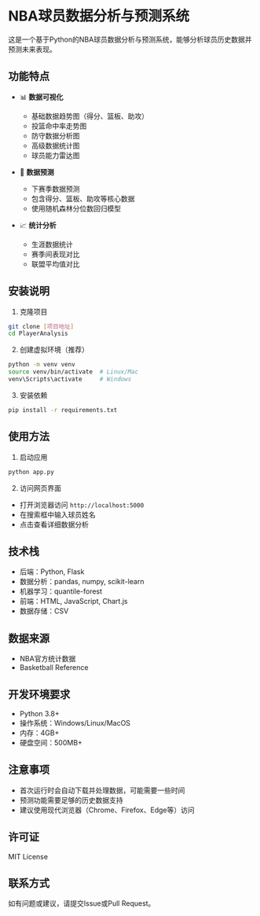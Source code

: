 # NBA球员数据分析与预测系统

这是一个基于Python的NBA球员数据分析与预测系统，能够分析球员历史数据并预测未来表现。

## 功能特点

- 📊 **数据可视化**
  - 基础数据趋势图（得分、篮板、助攻）
  - 投篮命中率走势图
  - 防守数据分析图
  - 高级数据统计图
  - 球员能力雷达图

- 🔮 **数据预测**
  - 下赛季数据预测
  - 包含得分、篮板、助攻等核心数据
  - 使用随机森林分位数回归模型

- 📈 **统计分析**
  - 生涯数据统计
  - 赛季间表现对比
  - 联盟平均值对比

## 安装说明

1. 克隆项目
```bash
git clone [项目地址]
cd PlayerAnalysis
```

2. 创建虚拟环境（推荐）
```bash
python -m venv venv
source venv/bin/activate  # Linux/Mac
venv\Scripts\activate     # Windows
```

3. 安装依赖
```bash
pip install -r requirements.txt
```

## 使用方法

1. 启动应用
```bash
python app.py
```

2. 访问网页界面
- 打开浏览器访问 `http://localhost:5000`
- 在搜索框中输入球员姓名
- 点击查看详细数据分析

## 技术栈

- 后端：Python, Flask
- 数据分析：pandas, numpy, scikit-learn
- 机器学习：quantile-forest
- 前端：HTML, JavaScript, Chart.js
- 数据存储：CSV

## 数据来源

- NBA官方统计数据
- Basketball Reference

## 开发环境要求

- Python 3.8+
- 操作系统：Windows/Linux/MacOS
- 内存：4GB+
- 硬盘空间：500MB+

## 注意事项

- 首次运行时会自动下载并处理数据，可能需要一些时间
- 预测功能需要足够的历史数据支持
- 建议使用现代浏览器（Chrome、Firefox、Edge等）访问

## 许可证

MIT License

## 联系方式

如有问题或建议，请提交Issue或Pull Request。 